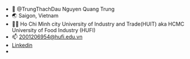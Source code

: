 - 👋 @TrungThachDau Nguyen Quang Trung
- 🌏 Saigon, Vietnam
- 🧑‍🎓 Ho Chi Minh city University of Industry and Trade(HUIT) aka HCMC University of Food Industry (HUFI)
- 📫 2001206954@hufi.edu.vn
- [Linkedin](https://www.linkedin.com/in/android17x/)
- 
 <!---
TrungThachDau/TrungThachDau is a ✨ special ✨ repository because its `README.md` (this file) appears on your GitHub profile.
You can click the Preview link to take a look at your changes.
--->
